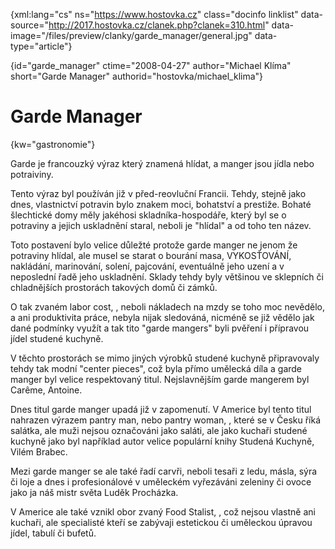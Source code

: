 
{xml:lang="cs" ns="https://www.hostovka.cz" class="docinfo linklist" data-source="http://2017.hostovka.cz/clanek.php?clanek=310.html" data-image="/files/preview/clanky/garde_manager/general.jpg" data-type="article"}

{id="garde\_manager" ctime="2008-04-27" author="Michael Klíma" short="Garde Manager" authorid="hostovka/michael\_klima"}

# Garde Manager

<!-- generated attribute kw by user_udpatekw.sh on 2019-03-13, do not edit -->

{kw="gastronomie"}

Garde je francouzký výraz který znamená hlídat, a manger jsou jídla nebo potraiviny.

Tento výraz byl používán již v před-reovluční Francii. Tehdy, stejně jako dnes, vlastnictví potravin bylo znakem moci, bohatství a prestiže. Bohaté šlechtické domy měly jakéhosi skladníka-hospodáře, který byl se o potraviny a jejich uskladnění staral, neboli je "hlídal" a od toho ten název.

Toto postavení bylo velice důležté protože garde manger ne jenom že potraviny hlídal, ale musel se starat o bourání masa, VYKOSŤOVÁNÍ, nakládání, marinování, solení, pajcování, eventuálně jeho uzení a v neposlední řadě jeho uskladnění. Sklady tehdy byly většinou ve sklepních či chladnějších prostorách takových domů či zámků.

O tak zvaném labor cost, , neboli nákladech na mzdy se toho moc nevědělo, a ani produktivita práce, nebyla nijak sledováná, nicméně se již vědělo jak dané podmínky využít a tak tito "garde mangers" byli pvěření i přípravou jídel studené kuchyně.

V těchto prostorách se mimo jiných výrobků studené kuchyně připravovaly tehdy tak modní "center pieces", což byla přímo umělecká díla a garde manger byl velice respektovaný titul. Nejslavnějším garde mangerem byl Carême, Antoine.

Dnes titul garde manger upadá již v zapomenutí. V Americe byl tento titul nahrazen výrazem pantry man, nebo pantry woman, , které se v Česku říká salátka, ale muži nejsou označováni jako saláti, ale jako kuchaři studené kuchyně jako byl například autor velice populární knihy Studená Kuchyně, Vilém Brabec.

Mezi garde manger se ale také řadí carvři, neboli tesaři z ledu, másla, sýra či loje a dnes i profesionálové v uměleckém vyřezáváni zeleniny či ovoce jako ja náš mistr světa Luděk Procházka.

V Americe ale také vznikl obor zvaný Food Stalist, , což nejsou vlastně ani kuchaři, ale specialisté kteří se zabývaji estetickou či uměleckou úpravou jídel, tabulí či bufetů.

